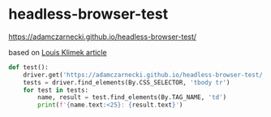 # headless-browser-test

https://adamczarnecki.github.io/headless-browser-test/

based on [Louis Klimek article](https://piprogramming.org/articles/6-Ways-to-detect-a-headless-Browser-with-JavaScript--How-to-detect-a-Headless-Browser-0000000030.html)

```python
def test():
    driver.get('https://adamczarnecki.github.io/headless-browser-test/')
    tests = driver.find_elements(By.CSS_SELECTOR, 'tbody tr')
    for test in tests:
        name, result = test.find_elements(By.TAG_NAME, 'td')
        print(f'{name.text:<25}: {result.text}')
```
